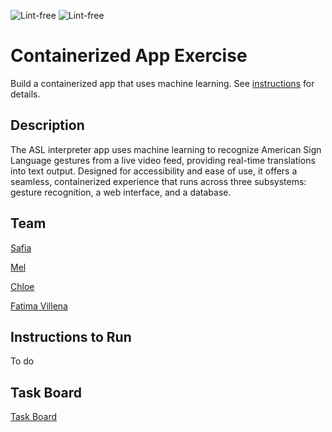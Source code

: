 ![Lint-free](https://github.com/nyu-software-engineering/containerized-app-exercise/actions/workflows/lint.yml/badge.svg)
![Lint-free](https://github.com/nyu-software-engineering/containerized-app-exercise/actions/workflows/lint.yml/badge.svg)

# Containerized App Exercise

Build a containerized app that uses machine learning. See [instructions](./instructions.md) for details.

## Description

The ASL interpreter app uses machine learning to recognize American Sign Language gestures from a live video feed, providing real-time translations into text output.
Designed for accessibility and ease of use, it offers a seamless, containerized experience that runs across three subsystems: gesture recognition, a web interface, and a database.

## Team

[Safia](https://github.com/safiabillah)

[Mel](https://github.com/melanie-y-zhang)

[Chloe](https://github.com/jh7316)

[Fatima Villena](https://github.com/favils)

## Instructions to Run

To do

## Task Board
[Task Board](https://github.com/orgs/software-students-fall2024/projects/119/views/1)
